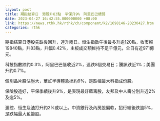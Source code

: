```yaml
---
layout: post
title: 期指結算日　港股升83點　平保升9%　阿里巴巴續弱
date: 2023-04-27 16:42:55.000000000 +08:00
link: https://news.rthk.hk/rthk/ch/component/k2/1698146-20230427.htm
categories: rthk
---
```


期指結算日港股先跌後回升，連升兩日。恒生指數午後最多升逾120點，收市報19840點，升83點，升幅0.42%，主板成交額維持不足千億元，全日有近971億元。

科技指數跌約0.3%，阿里巴巴低收近2%，連跌8個交易日；騰訊跌近1%；美團升約0.7%。

個別晶片股沽壓大，華虹半導體急挫約9%，是跌幅最大科指成份股。

保險股造好，平保季績後升9%，是表現最好藍籌股，友邦及中人壽分別升近2%及逾5%。

滙控、恒生及渣打升約2%或以上。中資銀行及內房股偏軟，招行績後跌逾5%，是跌幅最大藍籌股。
